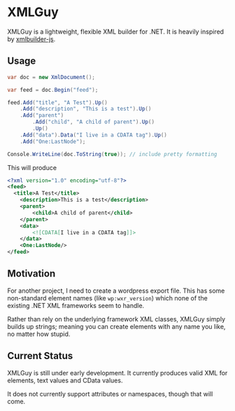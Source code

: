 # XMLGuy

XMLGuy is a lightweight, flexible XML builder for .NET. It is heavily inspired by [xmlbuilder-js](https://github.com/oozcitak/xmlbuilder-js).

## Usage
``` csharp
var doc = new XmlDocument();

var feed = doc.Begin("feed");

feed.Add("title", "A Test").Up()
    .Add("description", "This is a test").Up()
    .Add("parent")
    	.Add("child", "A child of parent").Up()
    	.Up()
    .Add("data").Data("I live in a CDATA tag").Up()
    .Add("One:LastNode");

Console.WriteLine(doc.ToString(true)); // include pretty formatting
```

This will produce
``` xml
<?xml version="1.0" encoding="utf-8"?>
<feed>
  <title>A Test</title>
	<description>This is a test</description>
	<parent>
		<child>A child of parent</child>
	</parent>
	<data>
		<![CDATA[I live in a CDATA tag]]>
	</data>
	<One:LastNode/>
</feed>
```

## Motivation
For another project, I need to create a wordpress export file. This has some non-standard element names (like `wp:wxr_version`) which none of the existing .NET XML frameworks seem to handle. 

Rather than rely on the underlying framework XML classes, XMLGuy simply builds up strings; meaning you can create elements with any name you like, no matter how stupid.

## Current Status
XMLGuy is still under early development. It currently produces valid XML for elements, text values and CData values.

It does not currently support attributes or namespaces, though that will come.
